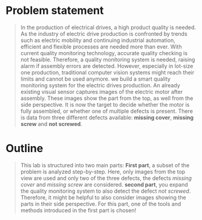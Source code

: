 # Problem statement
>In the production of electrical drives, a high product quality is needed. As the industry of electric drive production is confronted by trends such as electric mobility and continuing industrial automation, efficient and flexible processes are needed more than ever. With current quality monitoring technology, accurate quality checking is not feasible. Therefore, a quality monitoring system is needed, raising alarm if assembly errors are detected. However, especially in lot-size one production, traditional computer vision systems might reach their limits and cannot be used anymore. we build a smart quality monitoring system for the electric drives production. An already existing visual sensor captures images of the electric motor after assembly. These images show the part from the top, as well from the side perspective. It is now the target to decide whether the motor is fully assembled, or whether one of multiple defects is present. There is data from three different defects available: **missing cover**, **missing screw** and **not screwed**.
# Outline
>This lab is structured into two main parts: 
>**First part**, a subset of the problem is analyzed step-by-step. Here, only images from the top view are used and only two of the three defects, the defects *missing cover* and *missing screw* are considered.
>**second part**, you expand the quality monitoring system to also detect the defect *not screwed*. Therefore, it might be helpful to also consider images showing the parts in their side perspective. For this part, one of the tools and methods introduced in the first part is chosen!
